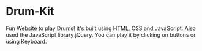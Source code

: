 # Drum-Kit
Fun Website to play Drums! it's built using HTML, CSS and JavaScript. Also used the JavaScript library jQuery. You can play it by clicking on buttons or  using Keyboard.
